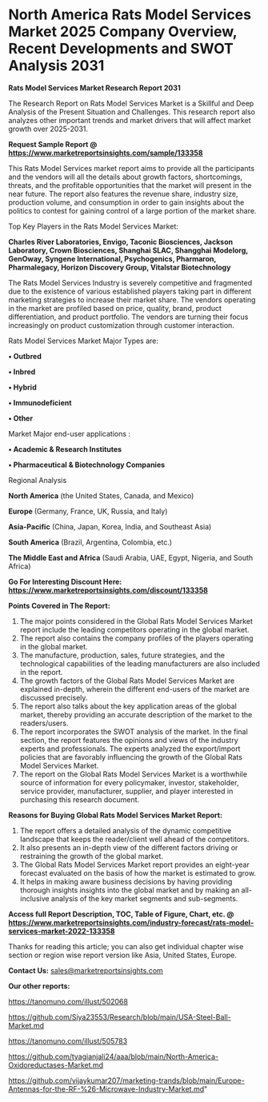 # North America Rats Model Services Market 2025 Company Overview, Recent Developments and SWOT Analysis 2031

<strong>Rats Model Services Market Research Report 2031</strong>

The Research Report on Rats Model Services Market is a Skillful and Deep Analysis of the Present Situation and Challenges. This research report also analyzes other important trends and market drivers that will affect market growth over 2025-2031.

<strong>Request Sample Report @ <a href=https://www.marketreportsinsights.com/sample/133358>https://www.marketreportsinsights.com/sample/133358</a></strong>

This Rats Model Services market report aims to provide all the participants and the vendors will all the details about growth factors, shortcomings, threats, and the profitable opportunities that the market will present in the near future. The report also features the revenue share, industry size, production volume, and consumption in order to gain insights about the politics to contest for gaining control of a large portion of the market share.

Top Key Players in the Rats Model Services Market:

<strong>Charles River Laboratories, Envigo, Taconic Biosciences, Jackson Laboratory, Crown Biosciences, Shanghai SLAC, Shangghai Modelorg, GenOway, Syngene International, Psychogenics, Pharmaron, Pharmalegacy, Horizon Discovery Group, Vitalstar Biotechnology</strong>

The Rats Model Services Industry is severely competitive and fragmented due to the existence of various established players taking part in different marketing strategies to increase their market share. The vendors operating in the market are profiled based on price, quality, brand, product differentiation, and product portfolio. The vendors are turning their focus increasingly on product customization through customer interaction.

Rats Model Services Market Major Types are:

<strong>• Outbred

• Inbred

• Hybrid

• Immunodeficient

• Other</strong>

Market Major end-user applications :

<strong>• Academic & Research Institutes

• Pharmaceutical & Biotechnology Companies</strong>

Regional Analysis

</u><strong><b>North America</b></strong> (the United States, Canada, and Mexico)

<strong><b>Europe </b></strong>(Germany, France, UK, Russia, and Italy)

<strong><b>Asia-Pacific</b></strong> (China, Japan, Korea, India, and Southeast Asia)

<strong><b>South America</b></strong> (Brazil, Argentina, Colombia, etc.)

<strong><b>The Middle East and Africa</b></strong> (Saudi Arabia, UAE, Egypt, Nigeria, and South Africa)

<strong>Go For Interesting Discount Here: <a href=https://www.marketreportsinsights.com/discount/133358>https://www.marketreportsinsights.com/discount/133358</a></strong>

<strong>Points Covered in The Report:</strong>
<ol>
  <li>The major points considered in the Global Rats Model Services Market report include the leading competitors operating in the global market.</li>
  <li>The report also contains the company profiles of the players operating in the global market.</li>
  <li>The manufacture, production, sales, future strategies, and the technological capabilities of the leading manufacturers are also included in the report.</li>
  <li>The growth factors of the Global Rats Model Services Market are explained in-depth, wherein the different end-users of the market are discussed precisely.</li>
  <li>The report also talks about the key application areas of the global market, thereby providing an accurate description of the market to the readers/users.</li>
  <li>The report incorporates the SWOT analysis of the market. In the final section, the report features the opinions and views of the industry experts and professionals. The experts analyzed the export/import policies that are favorably influencing the growth of the Global Rats Model Services Market.</li>
  <li>The report on the Global Rats Model Services Market is a worthwhile source of information for every policymaker, investor, stakeholder, service provider, manufacturer, supplier, and player interested in purchasing this research document.</li>
</ol>
<strong>Reasons for Buying Global Rats Model Services Market Report:</strong>

<ol>
  <li>The report offers a detailed analysis of the dynamic competitive landscape that keeps the reader/client well ahead of the competitors.</li>
  <li>It also presents an in-depth view of the different factors driving or restraining the growth of the global market.</li>
  <li>The Global Rats Model Services Market report provides an eight-year forecast evaluated on the basis of how the market is estimated to grow.</li>
  <li>It helps in making aware business decisions by having providing thorough insights insights into the global market and by making an all-inclusive analysis of the key market segments and sub-segments.</li>
</ol>
<strong>Access full Report Description, TOC, Table of Figure, Chart, etc. @ <a href=https://www.marketreportsinsights.com/industry-forecast/rats-model-services-market-2022-133358>https://www.marketreportsinsights.com/industry-forecast/rats-model-services-market-2022-133358</a></strong>


Thanks for reading this article; you can also get individual chapter wise section or region wise report version like Asia, United States, Europe.

<strong>Contact Us:</strong>
sales@marketreportsinsights.com

<strong>Our other reports:</strong>

<a href=https://tanomuno.com/illust/502068>https://tanomuno.com/illust/502068</a>

<a href=https://github.com/Siya23553/Research/blob/main/USA-Steel-Ball-Market.md>https://github.com/Siya23553/Research/blob/main/USA-Steel-Ball-Market.md</a>

<a href=https://tanomuno.com/illust/505783>https://tanomuno.com/illust/505783</a>

<a href=https://github.com/tyagianjali24/aaa/blob/main/North-America-Oxidoreductases-Market.md>https://github.com/tyagianjali24/aaa/blob/main/North-America-Oxidoreductases-Market.md</a>

<a href=https://github.com/vijaykumar207/marketing-trands/blob/main/Europe-Antennas-for-the-RF-%26-Microwave-Industry-Market.md>https://github.com/vijaykumar207/marketing-trands/blob/main/Europe-Antennas-for-the-RF-%26-Microwave-Industry-Market.md</a>"
